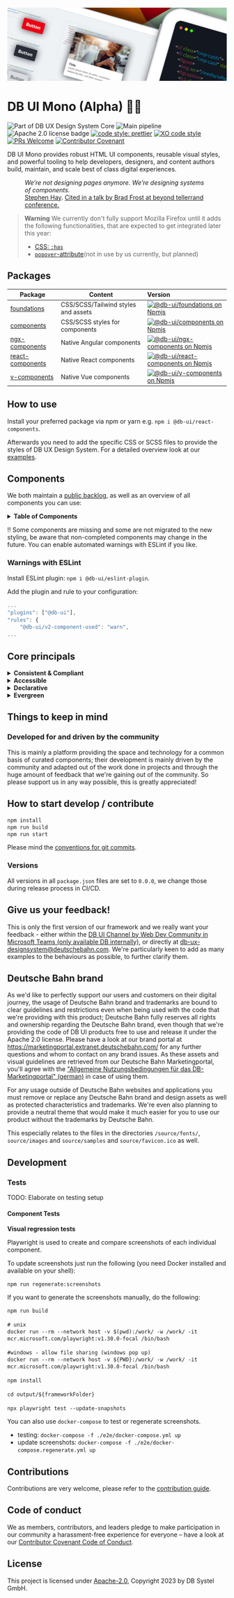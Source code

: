 <!-- markdownlint-configure-file { "MD013": false, "MD041":false } -->
<!-- markdownlint-disable MD033 MD010 -->

<img src="docs/images/header_image_0.guetzli.jpg" alt="" srcset="docs/images/header_image_0.guetzli.2x.jpg 2x, docs/images/header_image_0.guetzli.3x.jpg 3x"> <!-- width="830" height="276" //-->

# DB UI Mono (Alpha) 🚂💖

![Part of DB UX Design System Core](https://img.shields.io/badge/Part%20of-DB%20UX%20Design%20System%20Core-d7dce1.svg)
![Main pipeline](https://github.com/db-ui/mono/actions/workflows/default.yml/badge.svg)
![Apache 2.0 license badge](https://img.shields.io/badge/License-Apache_2.0-blue.svg)
[![code style: prettier](https://img.shields.io/badge/code_style-prettier-ff69b4.svg?style=flat-square)](https://github.com/prettier/prettier)
[![XO code style](https://img.shields.io/badge/code_style-XO-5ed9c7.svg)](https://github.com/xojs/xo)
[![PRs Welcome](https://img.shields.io/badge/PRs-welcome-brightgreen.svg?style=flat-square)](http://makeapullrequest.com)
[![Contributor Covenant](https://img.shields.io/badge/Contributor%20Covenant-2.0-4baaaa.svg)](CODE-OF-CONDUCT.md)

DB UI Mono provides robust HTML UI components, reusable visual styles, and powerful tooling to help developers,
designers, and content authors build, maintain, and scale best of class digital experiences.

<figure>
	<cite>We’re not designing pages anymore. We’re designing systems of components.</cite>
	<figcaption><a href="https://bradfrost.com/blog/post/bdconf-stephen-hay-presents-responsive-design-workflow/" target="_blank" rel="noopener noreferrer">Stephen Hay</a>. <a href="https://vimeo.com/67476280" title="Brad Frosts at beyond tellerrand conference regarding Atomic Design" target="_blank" rel="noopener noreferrer">Cited in a talk by Brad Frost at beyond tellerrand conference.</a></figcaption>
</figure>

> **Warning**
> We currently don't fully support Mozilla Firefox until it adds the following functionalities, that are expected to get integrated later this year:
>
> -   [CSS: `:has`](https://caniuse.com/css-has)
> -   [`popover`-attribute](https://caniuse.com/mdn-api_htmlinputelement_popovertargetaction)(not in use by us currently, but planned)

## Packages

| Package                                                                     | Content                             | Version                                                                                                                                                                                                                                                                                  |
| --------------------------------------------------------------------------- | ----------------------------------- | :--------------------------------------------------------------------------------------------------------------------------------------------------------------------------------------------------------------------------------------------------------------------------------------- |
| [foundations](https://github.com/db-ui/mono/tree/main/packages/foundations) | CSS/SCSS/Tailwind styles and assets | [![@db-ui/foundations on Npmjs](https://img.shields.io/badge/dynamic/json?url=https%3A%2F%2Fapi.github.com%2Frepos%2Fdb-ui%2Fmono%2Freleases%2Flatest&query=%24.tag_name&label=npm&color=ed1c24 "npm version")](https://npmjs.com/package/@db-ui/foundations "DB UI – on NPM")           |
| [components](https://github.com/db-ui/mono/tree/main/packages/components)   | CSS/SCSS styles for components      | [![@db-ui/components on Npmjs](https://img.shields.io/badge/dynamic/json?url=https%3A%2F%2Fapi.github.com%2Frepos%2Fdb-ui%2Fmono%2Freleases%2Flatest&query=%24.tag_name&label=npm&color=ed1c24 "npm version")](https://npmjs.com/package/@db-ui/components "DB UI – on NPM")             |
| [ngx-components](https://github.com/db-ui/mono/tree/main/output/angular)    | Native Angular components           | [![@db-ui/ngx-components on Npmjs](https://img.shields.io/badge/dynamic/json?url=https%3A%2F%2Fapi.github.com%2Frepos%2Fdb-ui%2Fmono%2Freleases%2Flatest&query=%24.tag_name&label=npm&color=ed1c24 "npm version")](https://npmjs.com/package/@db-ui/ngx-components "DB UI – on NPM")     |
| [react-components](https://github.com/db-ui/mono/tree/main/output/react)    | Native React components             | [![@db-ui/react-components on Npmjs](https://img.shields.io/badge/dynamic/json?url=https%3A%2F%2Fapi.github.com%2Frepos%2Fdb-ui%2Fmono%2Freleases%2Flatest&query=%24.tag_name&label=npm&color=ed1c24 "npm version")](https://npmjs.com/package/@db-ui/react-components "DB UI – on NPM") |
| [v-components](https://github.com/db-ui/mono/tree/main/output/vue/vue3)     | Native Vue components               | [![@db-ui/v-components on Npmjs](https://img.shields.io/badge/dynamic/json?url=https%3A%2F%2Fapi.github.com%2Frepos%2Fdb-ui%2Fmono%2Freleases%2Flatest&query=%24.tag_name&label=npm&color=ed1c24 "npm version")](https://npmjs.com/package/@db-ui/v-components "DB UI – on NPM")         |

## How to use

Install your preferred package via npm or yarn e.g. `npm i @db-ui/react-components`.

Afterwards you need to add the specific CSS or SCSS files to provide the styles of DB UX Design System.
For a detailed overview look at our [examples](https://github.com/db-ui/examples).

## Components

We both maintain a [public backlog](https://github.com/orgs/db-ui/projects/4/views/1), as well as an overview of all components you can use:

<details>
  <summary><strong>Table of Components</strong></summary>

| Name                                                                                           | Category          | Status | Planned for beta |
| ---------------------------------------------------------------------------------------------- | ----------------- | :----: | :--------------: |
| [Accordion](https://db-ui.github.io/mono/review/main/components/accordion/overview)            | 04 - Data-Display | Alpha  |        ✅        |
| [Alert](https://db-ui.github.io/mono/review/main/components/alert/overview)                    | 05 - Feedback     |  Beta  |        ✅        |
| Avatar                                                                                         | 04 - Data-Display |   ❌   |        ❌        |
| Backdrop                                                                                       | 06 - Utility      |   ❌   |        ✅        |
| [Badge](https://db-ui.github.io/mono/review/main/components/badge/overview)                    | 05 - Feedback     | Alpha  |        ✅        |
| Bottom-Navigation                                                                              | 02 - Action       |   ❌   |        ❌        |
| Breadcrumbs                                                                                    | 02 - Action       |   ❌   |        ✅        |
| [Brand](https://db-ui.github.io/mono/review/main/components/brand/overview)                    | 04 - Data-Display |  Beta  |        ✅        |
| [Button](https://db-ui.github.io/mono/review/main/components/button/overview)                  | 02 - Action       | Alpha  |        ✅        |
| Button-Group                                                                                   | 02 - Action       |   ❌   |        ❌        |
| [Card](https://db-ui.github.io/mono/review/main/components/card/overview)                      | 01 - Layout       | Alpha  |        ✅        |
| Carousel                                                                                       | 06 - Utility      |   ❌   |        ❌        |
| [Checkbox](https://db-ui.github.io/mono/review/main/components/checkbox/overview)              | 03 - Data-Input   | Alpha  |        ✅        |
| Combobox                                                                                       | 03 - Data-Input   |   ❌   |        ❌        |
| Container                                                                                      | 01 - Layout       |   ❌   |        ❌        |
| Date-Picker                                                                                    | 03 - Data-Input   |   ❌   |        ❌        |
| [Divider](https://db-ui.github.io/mono/review/main/components/divider/overview)                | 01 - Layout       | Alpha  |        ✅        |
| [Drawer](https://db-ui.github.io/mono/review/main/components/drawer/overview)                  | 01 - Layout       |  Beta  |        ✅        |
| Dropdown                                                                                       | 06 - Utility      |   ❌   |        ✅        |
| Floating-Button                                                                                | 02 - Action       |   ❌   |        ❌        |
| Footer                                                                                         | 01 - Layout       |   ❌   |        ✅        |
| Grid                                                                                           | 01 - Layout       |   ❌   |        ✅        |
| Header                                                                                         | 01 - Layout       |  Beta  |        ✅        |
| [Icons](https://db-ui.github.io/mono/review/main/components/icon/overview)                     | 04 - Data-Display |  Beta  |        ✅        |
| Image                                                                                          | 04 - Data-Display |   ❌   |        ✅        |
| Indicator                                                                                      | 04 - Data-Display |   ❌   |        ❌        |
| [Infotext](https://db-ui.github.io/mono/review/main/components/infotext/overview)              | 04 - Data-Display | Alpha  |        ✅        |
| [Input](https://db-ui.github.io/mono/review/main/components/input/overview)                    | 03 - Data-Input   | Alpha  |        ✅        |
| [Link](https://db-ui.github.io/mono/review/main/components/link/overview)                      | 02 - Action       | Alpha  |        ✅        |
| List-Item                                                                                      | 04 - Data-Display |   ❌   |        ✅        |
| Menu                                                                                           | 02 - Action       |   ❌   |        ✅        |
| Modal                                                                                          | 06 - Utility      |   ❌   |        ✅        |
| [NavigationItem](https://db-ui.github.io/mono/review/main/components/navigation-item/overview) | 05 - Navigation   |  Beta  |        ✅        |
| Notification                                                                                   | 05 - Feedback     |   ❌   |        ✅        |
| Numbers-Field                                                                                  | 03 - Data-Input   |   ❌   |        ❌        |
| Pagination                                                                                     | 02 - Action       |   ❌   |        ❌        |
| Popover                                                                                        | 06 - Utility      |   ❌   |        ❌        |
| Progress                                                                                       | 05 - Feedback     |   ❌   |        ❌        |
| [Radio](https://db-ui.github.io/mono/review/main/components/radio/overview)                    | 03 - Data-Input   | Alpha  |        ✅        |
| Rating                                                                                         | 03 - Data-Input   |   ❌   |        ❌        |
| [Section](https://db-ui.github.io/mono/review/main/components/section/overview)                | 01 - Layout       |  Beta  |        ✅        |
| [Select](https://db-ui.github.io/mono/review/main/components/select/overview)                  | 03 - Data-Input   |  Beta  |        ✅        |
| Skeleton                                                                                       | 05 - Feedback     |   ❌   |        ❌        |
| Slider                                                                                         | 03 - Data-Input   |   ❌   |        ❌        |
| Spinner                                                                                        | 05 - Feedback     |   ❌   |        ❌        |
| Stack/List                                                                                     | 06 - Utility      |   ❌   |        ✅        |
| Stepper                                                                                        | 02 - Action       |   ❌   |        ❌        |
| Switch                                                                                         | 02 - Action       |   ❌   |        ❌        |
| Table                                                                                          | 04 - Data-Display |   ❌   |        ❌        |
| Tabs                                                                                           | 04 - Data-Display | Alpha  |        ❌        |
| [Tag](https://db-ui.github.io/mono/review/main/components/tag/overview)                        | 04 - Data-Display | Alpha  |        ✅        |
| Text                                                                                           | 04 - Data-Display |   ❌   |        ✅        |
| [Textarea](https://db-ui.github.io/mono/review/main/components/textarea/overview)              | 03 - Data-Input   | Alpha  |        ✅        |
| Timeline                                                                                       | 04 - Data-Display |   ❌   |        ❌        |
| Time-Picker                                                                                    | 03 - Data-Input   |   ❌   |        ❌        |
| Toggle-Button                                                                                  | 02 - Action       |   ❌   |        ❌        |
| Tooltip                                                                                        | 04 - Data-Display |   ❌   |        ❌        |
| Tree                                                                                           | 04 - Data-Display |   ❌   |        ❌        |
| Upload                                                                                         | 03 - Data-Input   |   ❌   |        ❌        |

</details>

‼ Some components are missing and some are not migrated to the new styling, be aware that non-completed components may change in the future. You can enable automated warnings with ESLint if you like.

### Warnings with ESLint

Install ESLint plugin: `npm i @db-ui/eslint-plugin`.

Add the plugin and rule to your configuration:

```js
...
"plugins": ["@db-ui"],
"rules": {
	"@db-ui/v2-component-used": "warn",
...
```

## Core principals

<details>
  <summary><strong>
	Consistent & Compliant
	</strong></summary>

DB UI Mono is part of [DB UX Design System Core](https://marketingportal.extranet.deutschebahn.com/marketingportal/Design-Anwendungen/DB-UX-Design-System/Design-fuer-Apps-Web/UI-Komponenten),
that are the guidelines for any Personenverkehr Customer and Deutsche Bahn Enterprise website and web applications.

</details>

<details>
  <summary><strong>Accessible</strong></summary>

DB UI Mono leverages semantic HTML, ARIA roles, states and properties to apply our styles wherever possible, thus
enforcing correct, accessible markup. And we're quality checking this in partnership with
the [Team Digital Accessibility](https://db.de/8pei5n).

</details>
<details>
  <summary><strong>Declarative</strong></summary>

DB UI Mono uses declarative selectors instead of visual helpers to ensure our HTML class names and structure are human
read- and understandable, lean, performant and so much easier to update.

</details>
<details>
  <summary><strong>Evergreen</strong></summary>

As [DB UX Design System](https://marketingportal.extranet.deutschebahn.com/marketingportal/Design-Anwendungen/DB-UX-Design-System/Design-fuer-Apps-Web/UI-Komponenten) evolves, so does DB UI
Mono, meaning apps only need to keep their DB UI Mono package updated to ensure the latest look and feel.

</details>

## Things to keep in mind

### Developed for and driven by the community

This is mainly a platform providing the space and technology for a common basis of curated components; their development
is mainly driven by the community and adapted out of the work done in projects and through the huge amount of feedback
that we're gaining out of the community. So please support us in any way possible, this is greatly appreciated!

## How to start develop / contribute

```shell
npm install
npm run build
npm run start
```

Please mind the [conventions for git commits](/docs/conventions.adoc#user-content-git-commits-conventions).

### Versions

All versions in all `package.json` files are set to `0.0.0`, we change those during release process in CI/CD.

<!-- markdownlint-disable MD026 -->

## Give us your feedback!

<!-- markdownlint-disable MD026 -->

<!-- markdownlint-disable MD033 -->

This is only the first version of our framework and we really want your feedback - either within
the <a href="https://db.de/krnm74" target="_blank" rel="noopener noreferrer">DB UI Channel by Web Dev Community in
Microsoft Teams (only available DB internally)</a>, or directly
at [db-ux-designsystem@deutschebahn.com](mailto:db-ux-designsystem@deutschebahn.com). <!-- markdownlint-disable MD033 -->
We're particularly keen to add as many examples to the behaviours as possible, to further clarify them.

## Deutsche Bahn brand

As we'd like to perfectly support our users and customers on their digital journey, the usage of Deutsche Bahn brand and
trademarks are bound to clear guidelines and restrictions even when being used with the code that we're providing with
this product; Deutsche Bahn fully reserves all rights and ownership regarding the Deutsche Bahn brand, even though that
we're providing the code of DB UI products free to use and release it under the Apache 2.0 license.
Please have a look at our brand portal at <https://marketingportal.extranet.deutschebahn.com/> for any further questions
and whom to contact on any brand issues. As these assets and visual guidelines are retrieved from our Deutsche Bahn
Marketingportal, you'll agree with
the ["Allgemeine Nutzungsbedingungen für das DB-Marketingportal" (german)](https://marketingportal.extranet.deutschebahn.com/marketingportal/Nutzungsbedingungen-9702684#)
in case of using them.

For any usage outside of Deutsche Bahn websites and applications you must remove or replace any Deutsche Bahn brand and
design assets as well as protected characteristics and trademarks. We're even also planning to provide a neutral theme
that would make it much easier for you to use our product without the trademarks by Deutsche Bahn.

This especially relates to the files in the directories `/source/fonts/`, `source/images` and `source/samples`
and `source/favicon.ico` as well.

## Development

### Tests

TODO: Elaborate on testing setup

#### Component Tests

**Visual regression tests**

Playwright is used to create and compare screenshots of each individual component.

To update screenshots just run the following (you need Docker installed and available on your shell):

```shell
npm run regenerate:screenshots
```

If you want to generate the screenshots manually, do the following:

```shell
npm run build

# unix
docker run --rm --network host -v $(pwd):/work/ -w /work/ -it mcr.microsoft.com/playwright:v1.30.0-focal /bin/bash

#windows - allow file sharing (windows pop up)
docker run --rm --network host -v ${PWD}:/work/ -w /work/ -it mcr.microsoft.com/playwright:v1.30.0-focal /bin/bash

npm install

cd output/${frameworkFolder}

npx playwright test --update-snapshots
```

You can also use `docker-compose` to test or regenerate screenshots.

-   testing: `docker-compose -f ./e2e/docker-compose.yml up`
-   update screenshots: `docker-compose -f ./e2e/docker-compose.regenerate.yml up`

## Contributions

Contributions are very welcome, please refer to the [contribution guide](https://github.com/db-ui/mono/blob/main/CONTRIBUTING.md).

## Code of conduct

We as members, contributors, and leaders pledge to make participation in our
community a harassment-free experience for everyone – have a look at
our [Contributor Covenant Code of Conduct](https://github.com/db-ui/mono/blob/main/CODE-OF-CONDUCT.md).

## License

This project is licensed under [Apache-2.0](LICENSE), Copyright 2023 by DB Systel GmbH.
